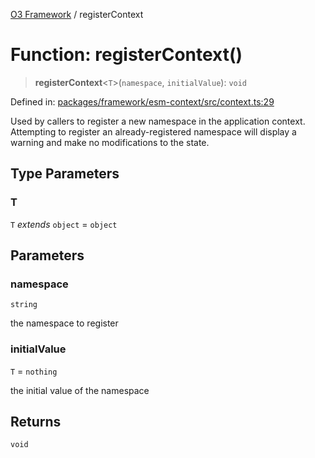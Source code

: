 [O3 Framework](../API.md) / registerContext

# Function: registerContext()

> **registerContext**\<`T`\>(`namespace`, `initialValue`): `void`

Defined in: [packages/framework/esm-context/src/context.ts:29](https://github.com/UjjawalPrabhat/openmrs-esm-core/blob/main/packages/framework/esm-context/src/context.ts#L29)

Used by callers to register a new namespace in the application context. Attempting to register
an already-registered namespace will display a warning and make no modifications to the state.

## Type Parameters

### T

`T` *extends* `object` = `object`

## Parameters

### namespace

`string`

the namespace to register

### initialValue

`T` = `nothing`

the initial value of the namespace

## Returns

`void`
